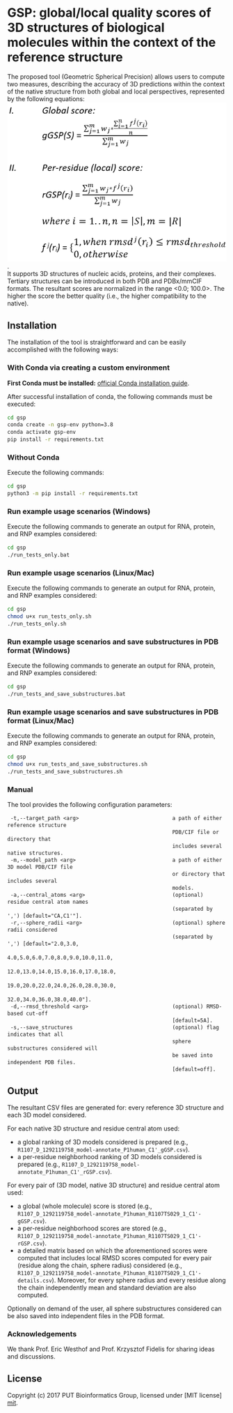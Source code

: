 # GSP: global/local quality scores of 3D structures of biological molecules within the context of the reference structure

The proposed tool (Geometric Spherical Precision) allows users to compute two measures, describing the accuracy of 3D predictions within the context of the native structure from both global and local perspectives, represented by the following equations: <br /> ![scores](./doc/score-equations.png). <br /> It supports 3D structures of nucleic acids, proteins, and their complexes. Tertiary structures can be introduced in both PDB and PDBx/mmCIF formats. The resultant scores are normalized in the range <0.0; 100.0>. The higher the score the better quality (i.e., the higher compatibility to the native).

## Installation

The installation of the tool is straightforward and can be easily accomplished with the following ways:

### With Conda via creating a custom environment

**First Conda must be installed:** [official Conda installation guide](https://docs.conda.io/projects/conda/en/latest/user-guide/install/index.html).

After successful installation of conda, the following commands must be executed:

```bash
cd gsp
conda create -n gsp-env python=3.8
conda activate gsp-env
pip install -r requirements.txt
```

### Without Conda

Execute the following commands:

```bash
cd gsp
python3 -m pip install -r requirements.txt
```

### Run example usage scenarios (Windows)

Execute the following commands to generate an output for RNA, protein, and RNP examples considered:

```bash
cd gsp
./run_tests_only.bat
```

### Run example usage scenarios (Linux/Mac)

Execute the following commands to generate an output for RNA, protein, and RNP examples considered:

```bash
cd gsp
chmod u+x run_tests_only.sh
./run_tests_only.sh
```

### Run example usage scenarios and save substructures in PDB format (Windows)

Execute the following commands to generate an output for RNA, protein, and RNP examples considered:

```bash
cd gsp
./run_tests_and_save_substructures.bat
```

### Run example usage scenarios and save substructures in PDB format (Linux/Mac)

Execute the following commands to generate an output for RNA, protein, and RNP examples considered:

```bash
cd gsp
chmod u+x run_tests_and_save_substructures.sh
./run_tests_and_save_substructures.sh
```

### Manual

The tool provides the following configuration parameters:

```
 -t,--target_path <arg>                              a path of either reference structure 
                                                     PDB/CIF file or directory that 
                                                     includes several native structures.
 -m,--model_path <arg>                               a path of either 3D model PDB/CIF file 
                                                     or directory that includes several 
                                                     models.
 -a,--central_atoms <arg>                            (optional) residue central atom names 
                                                     (separated by ',') [default="CA,C1'"].
 -r,--sphere_radii <arg>                             (optional) sphere radii considered 
                                                     (separated by ',') [default="2.0,3.0,
                                                     4.0,5.0,6.0,7.0,8.0,9.0,10.0,11.0,
                                                     12.0,13.0,14.0,15.0,16.0,17.0,18.0,
                                                     19.0,20.0,22.0,24.0,26.0,28.0,30.0,
                                                     32.0,34.0,36.0,38.0,40.0"].
 -d,--rmsd_threshold <arg>                           (optional) RMSD-based cut-off 
                                                     [default=5A].
 -s,--save_structures                                (optional) flag indicates that all 
                                                     sphere substructures considered will 
                                                     be saved into independent PDB files. 
                                                     [default=off].
```

## Output

The resultant CSV files are generated for: every reference 3D structure and each 3D model considered.

For each native 3D structure and residue central atom used:
- a global ranking of 3D models considered is prepared (e.g., `R1107_D_1292119758_model-annotate_P1human_C1'_gGSP.csv`).
- a per-residue neighborhood ranking of 3D models considered is prepared (e.g., `R1107_D_1292119758_model-annotate_P1human_C1'_rGSP.csv`).

For every pair of (3D model, native 3D structure) and residue central atom used: 
- a global (whole molecule) score is stored (e.g., `R1107_D_1292119758_model-annotate_P1human_R1107TS029_1_C1'-gGSP.csv`).
- a per-residue neighborhood scores are stored (e.g., `R1107_D_1292119758_model-annotate_P1human_R1107TS029_1_C1'-rGSP.csv`).
- a detailed matrix based on which the aforementioned scores were computed that includes local RMSD scores computed for every pair (residue along the chain, sphere radius) considered (e.g., `R1107_D_1292119758_model-annotate_P1human_R1107TS029_1_C1'-details.csv`). Moreover, for every sphere radius and every residue along the chain independently mean and standard deviation are also computed.

Optionally on demand of the user, all sphere substructures considered can be also saved into independent files in the PDB format.

### Acknowledgements

We thank Prof. Eric Westhof and Prof. Krzysztof Fidelis for sharing ideas and discussions.

License
----
Copyright (c) 2017 PUT Bioinformatics Group, licensed under [MIT license] [mit].

[mit]: http://opensource.org/licenses/mit-license.php

